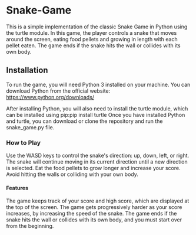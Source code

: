 # Snake-Game
This is a simple implementation of the classic Snake Game in Python using the turtle module. In this game, the player controls a snake that moves around the screen, eating food pellets and growing in length with each pellet eaten. The game ends if the snake hits the wall or collides with its own body.

## Installation
To run the game, you will need Python 3 installed on your machine. You can download Python from the official website: https://www.python.org/downloads/

After installing Python, you will also need to install the turtle module, which can be installed using pip:pip install turtle
Once you have installed Python and turtle, you can download or clone the repository and run the snake_game.py file.

### How to Play

Use the WASD keys to control the snake's direction: up, down, left, or right.
The snake will continue moving in its current direction until a new direction is selected.
Eat the food pellets to grow longer and increase your score.
Avoid hitting the walls or colliding with your own body.


#### Features
The game keeps track of your score and high score, which are displayed at the top of the screen.
The game gets progressively harder as your score increases, by increasing the speed of the snake.
The game ends if the snake hits the wall or collides with its own body, and you must start over from the beginning.



